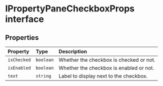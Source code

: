 # IPropertyPaneCheckboxProps interface










## Properties

| Property	   | Type	| Description|
|:-------------|:-------|:-----------|
|`isChecked`      | `boolean` | Whether the checkbox is checked or not. |
|`isEnabled`      | `boolean` | Whether the checkbox is enabled or not. |
|`text`      | `string` | Label to display next to the checkbox. |





